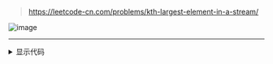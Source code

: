 > https://leetcode-cn.com/problems/kth-largest-element-in-a-stream/

![image](14D0BFE6DBFA42D092C96927D330B211)

---


<details>
<summary>显示代码</summary>

```python
import heapq
class KthLargest:

    def __init__(self, k: int, nums: List[int]):
        self.k = k
        self.nums = nums
        heapq.heapify(self.nums)
        while len(self.nums) > self.k:
            heappop(self.nums)

    def add(self, val: int) -> int:
        heapq.heappush(self.nums,val)
        while len(self.nums) > self.k:
            heapq.heappop(self.nums)
        return self.nums[0]
```

</details>